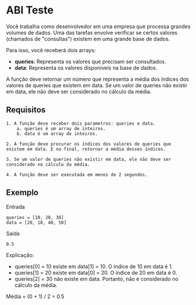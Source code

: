 # ABI Teste

Você trabalha como desenvolvedor em uma empresa que processa grandes volumes de dados. Uma das tarefas envolve verificar se certos valores (chamados de "consultas") existem em uma grande base de dados.

Para isso, você receberá dois arrays:

- **queries**: Representa os valores que precisam ser consultados.
- **data**: Representa os valores disponíveis na base de dados.

A função deve retornar um número que representa a média dos índices dos valores de queries que existem em data. Se um valor de queries não existir em data, ele não deve ser considerado no cálculo da média.

## Requisitos

    1. A função deve receber dois parametros: queries e data.
        a. queries é um array de inteiros.
        b. data é um array de inteiros.

    2. A função deve procurar os índices dos valores de queries que existem em data. E no final, retornar a média desses índices.

    3. Se um valor de queries não existir em data, ele não deve ser considerado no cálculo da média.

    4. A função deve ser executada em menos de 2 segundos.

## Exemplo

Entrada

```
queries = [10, 20, 30]
data = [20, 10, 40, 50]
```

Saída

```
0.5
```

Explicação:

- queries[0] = 10 existe em data[1] = 10. O índice de 10 em data é 1.
- queries[1] = 20 existe em data[0] = 20. O índice de 20 em data é 0.
- queries[2] = 30 não existe em data. Portanto, não é considerado no cálculo da média.

Média = (0 + 1) / 2 = 0.5
